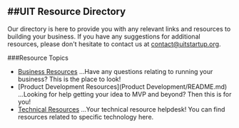 ##UIT Resource Directory
---

Our directory is here to provide you with any relevant links and resources to building your business. If you have any suggestions for additional resources, please don't hesitate to contact us at [contact@uitstartup.org](mailto:contact@uitstartup.org).

###Resource Topics

- [Business Resources](Business/README.md)
...Have any questions relating to running your business?  This is the place to look!
- [Product Development Resources](Product Development/README.md)
...Looking for help getting your idea to MVP and beyond?  Then this is for you!
- [Technical Resources](Technology/README.md)
...Your technical resource helpdesk!  You can find resources related to specific technology here.